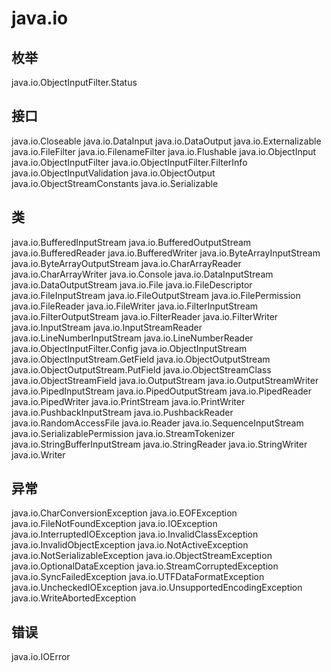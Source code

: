 # java.io

## 枚举

java.io.ObjectInputFilter.Status

## 接口

java.io.Closeable
java.io.DataInput
java.io.DataOutput
java.io.Externalizable
java.io.FileFilter
java.io.FilenameFilter
java.io.Flushable
java.io.ObjectInput
java.io.ObjectInputFilter
java.io.ObjectInputFilter.FilterInfo
java.io.ObjectInputValidation
java.io.ObjectOutput
java.io.ObjectStreamConstants
java.io.Serializable

## 类

java.io.BufferedInputStream
java.io.BufferedOutputStream
java.io.BufferedReader
java.io.BufferedWriter
java.io.ByteArrayInputStream
java.io.ByteArrayOutputStream
java.io.CharArrayReader
java.io.CharArrayWriter
java.io.Console
java.io.DataInputStream
java.io.DataOutputStream
java.io.File
java.io.FileDescriptor
java.io.FileInputStream
java.io.FileOutputStream
java.io.FilePermission
java.io.FileReader
java.io.FileWriter
java.io.FilterInputStream
java.io.FilterOutputStream
java.io.FilterReader
java.io.FilterWriter
java.io.InputStream
java.io.InputStreamReader
java.io.LineNumberInputStream
java.io.LineNumberReader
java.io.ObjectInputFilter.Config
java.io.ObjectInputStream
java.io.ObjectInputStream.GetField
java.io.ObjectOutputStream
java.io.ObjectOutputStream.PutField
java.io.ObjectStreamClass
java.io.ObjectStreamField
java.io.OutputStream
java.io.OutputStreamWriter
java.io.PipedInputStream
java.io.PipedOutputStream
java.io.PipedReader
java.io.PipedWriter
java.io.PrintStream
java.io.PrintWriter
java.io.PushbackInputStream
java.io.PushbackReader
java.io.RandomAccessFile
java.io.Reader
java.io.SequenceInputStream
java.io.SerializablePermission
java.io.StreamTokenizer
java.io.StringBufferInputStream
java.io.StringReader
java.io.StringWriter
java.io.Writer

## 异常

java.io.CharConversionException
java.io.EOFException
java.io.FileNotFoundException
java.io.IOException
java.io.InterruptedIOException
java.io.InvalidClassException
java.io.InvalidObjectException
java.io.NotActiveException
java.io.NotSerializableException
java.io.ObjectStreamException
java.io.OptionalDataException
java.io.StreamCorruptedException
java.io.SyncFailedException
java.io.UTFDataFormatException
java.io.UncheckedIOException
java.io.UnsupportedEncodingException
java.io.WriteAbortedException

## 错误

java.io.IOError




